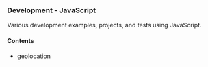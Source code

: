 ### Development - JavaScript

Various development examples, projects, and tests using JavaScript.

#### Contents
  * geolocation
